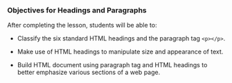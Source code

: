 ### Objectives for Headings and Paragraphs

After completing the lesson, students will be able to:

- Classify the six standard HTML headings and the paragraph tag `<p></p>`.

- Make use of HTML headings to manipulate size and appearance of text.

- Build HTML document using paragraph tag and HTML headings to better emphasize various sections of a web page. 
